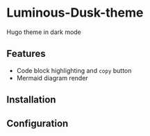 # Luminous-Dusk-theme
Hugo theme in dark mode

## Features
- Code block highlighting and `copy` button
- Mermaid diagram render

## Installation


## Configuration
